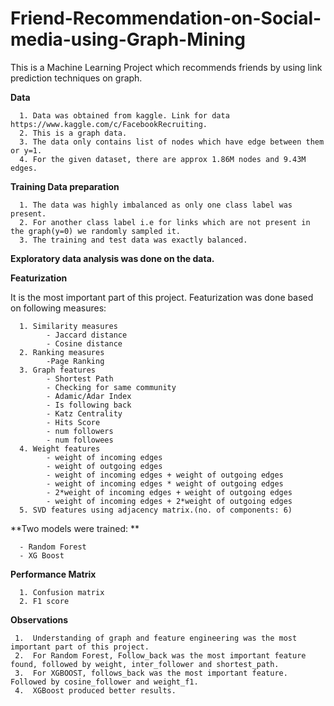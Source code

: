 # Friend-Recommendation-on-Social-media-using-Graph-Mining

This is a Machine Learning Project which recommends  friends by using link prediction techniques on graph.

**Data**

      1. Data was obtained from kaggle. Link for data https://www.kaggle.com/c/FacebookRecruiting.
      2. This is a graph data.
      3. The data only contains list of nodes which have edge between them or y=1.
      4. For the given dataset, there are approx 1.86M nodes and 9.43M edges.

**Training Data preparation**

      1. The data was highly imbalanced as only one class label was present.
      2. For another class label i.e for links which are not present in the graph(y=0) we randomly sampled it.
      3. The training and test data was exactly balanced.


**Exploratory data analysis was done on the data.**

**Featurization**

It is the most important part of this project.
Featurization was done based on following measures:

      1. Similarity measures
            - Jaccard distance
            - Cosine distance
      2. Ranking measures
            -Page Ranking
      3. Graph features
            - Shortest Path
            - Checking for same community
            - Adamic/Adar Index
            - Is following back
            - Katz Centrality
            - Hits Score
            - num followers
            - num followees
      4. Weight features
            - weight of incoming edges
            - weight of outgoing edges
            - weight of incoming edges + weight of outgoing edges
            - weight of incoming edges * weight of outgoing edges
            - 2*weight of incoming edges + weight of outgoing edges
            - weight of incoming edges + 2*weight of outgoing edges
      5. SVD features using adjacency matrix.(no. of components: 6)
      
      
**Two models were trained: **

      - Random Forest
      - XG Boost
      
**Performance Matrix**

      1. Confusion matrix
      2. F1 score

**Observations**

     1.  Understanding of graph and feature engineering was the most important part of this project.
     2.  For Random Forest, Follow_back was the most important feature found, followed by weight, inter_follower and shortest_path.
     3.  For XGBOOST, follows_back was the most important feature. Followed by cosine_follower and weight_f1.
     4.  XGBoost produced better results.
